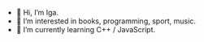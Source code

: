 - 👋 Hi, I’m Iga.
- 👀 I’m interested in books, programming, sport, music.
- 🌱 I’m currently learning C++ / JavaScript.
